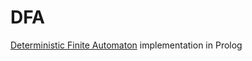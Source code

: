 # DFA
[Deterministic Finite Automaton](https://en.wikipedia.org/wiki/Deterministic_finite_automaton) implementation in Prolog
